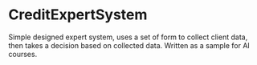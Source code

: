 CreditExpertSystem
==================

Simple designed expert system, uses a set of form to collect client data, then takes a decision based on collected data. Written as a sample for AI courses.

